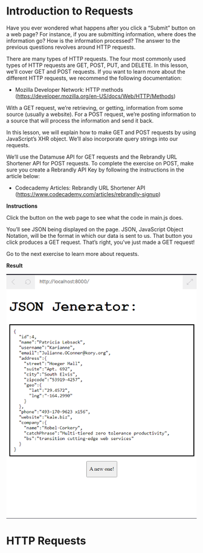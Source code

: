# Introduction to Requests
Have you ever wondered what happens after you click a “Submit” button on a web page? For instance, if you are submitting information, where does the information go? How is the information processed? The answer to the previous questions revolves around HTTP requests.

There are many types of HTTP requests. The four most commonly used types of HTTP requests are GET, POST, PUT, and DELETE. In this lesson, we’ll cover GET and POST requests. If you want to learn more about the different HTTP requests, we recommend the following documentation:

- Mozilla Developer Network: HTTP methods (https://developer.mozilla.org/en-US/docs/Web/HTTP/Methods)

With a GET request, we’re retrieving, or getting, information from some source (usually a website). For a POST request, we’re posting information to a source that will process the information and send it back.

In this lesson, we will explain how to make GET and POST requests by using JavaScript’s XHR object. We’ll also incorporate query strings into our requests.

We’ll use the Datamuse API for GET requests and the Rebrandly URL Shortener API for POST requests. To complete the exercise on POST, make sure you create a Rebrandly API Key by following the instructions in the article below:

- Codecademy Articles: Rebrandly URL Shortener API (https://www.codecademy.com/articles/rebrandly-signup)

**Instructions**

Click the button on the web page to see what the code in main.js does.

You’ll see JSON being displayed on the page. JSON, JavaScript Object Notation, will be the format in which our data is sent to us. That button you click produces a GET request. That’s right, you’ve just made a GET request!

Go to the next exercise to learn more about requests.

**Result**

![request1_page1](img/codecademy-requests1.png)

# HTTP Requests





